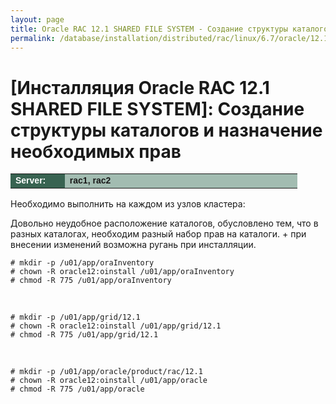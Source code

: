 ```yaml
---
layout: page
title: Oracle RAC 12.1 SHARED FILE SYSTEM - Создание структуры каталогов и назначение необходимых прав
permalink: /database/installation/distributed/rac/linux/6.7/oracle/12.1/shared-file-system/create-folder-structure-and-user-permissions/
---
```



# [Инсталляция Oracle RAC 12.1 SHARED FILE SYSTEM]: Создание структуры каталогов и назначение необходимых прав



<table cellpadding="4" cellspacing="2" align="center" border="0" width="100%">
	<tr>
		<td style="color: rgb(255, 255, 255);" bgcolor="#386351" width="14%"><span style="font-family: Arial,Helvetica,sans-serif; font-size: 14px;"><strong>Server:</strong></span></td>
		<td height="20" bgcolor="#a2bcb1" width="60%"><span style="font-family: Arial,Helvetica,sans-serif; font-size: 14px;"><strong>rac1, rac2</strong></span></td>
	</tr>
</table>


Необходимо выполнить на каждом из узлов кластера:

Довольно неудобное расположение каталогов, обусловлено тем, что в разных каталогах, необходим
разный набор прав на каталоги. + при внесении изменений возможна ругань при инсталляции.


	# mkdir -p /u01/app/oraInventory
	# chown -R oracle12:oinstall /u01/app/oraInventory
	# chmod -R 775 /u01/app/oraInventory

<br/>

	# mkdir -p /u01/app/grid/12.1
	# chown -R oracle12:oinstall /u01/app/grid/12.1
	# chmod -R 775 /u01/app/grid/12.1

<br/>

	# mkdir -p /u01/app/oracle/product/rac/12.1
	# chown -R oracle12:oinstall /u01/app/oracle
	# chmod -R 775 /u01/app/oracle
